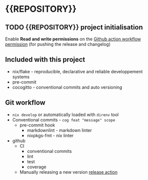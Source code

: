 # {{REPOSITORY}}

## TODO {{REPOSITORY}} project initialisation

Enable **Read and write permissions** on the [Github action workflow permission](
<https://{{REMOTE}}/{{OWNER}}/{{REPOSITORY}}/settings/actions>)
(for pushing the release and changelog)

## Included with this project

- nix/flake - reproducible, declarative and reliable developpement systems
- pre-commit
- cocogitto - conventional commits and auto versioning

## Git workflow

- `nix develop` or automatically loaded with `direnv` tool
- Conventional commits - `cog feat "message" scope`
  - pre-commit hook
    - markdownlint - markdown linter
    - nixpkgs-fmt - nix linter
- github
  - CI
    - conventional commits
    - lint
    - test
    - coverage
  - Manually releasing a new version [release action](
<https://{{REMOTE}}/{{OWNER}}/{{REPOSITORY}}/actions/workflows/Release.yml>)
